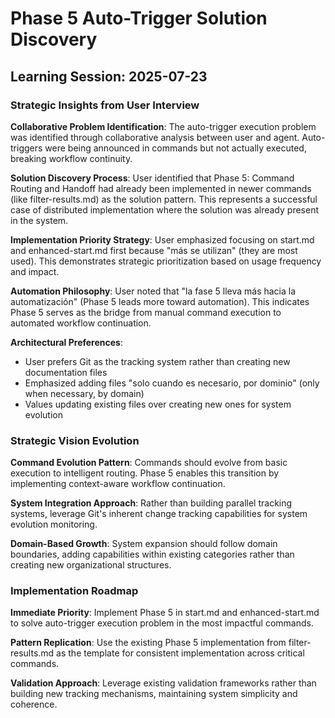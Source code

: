 # Phase 5 Auto-Trigger Solution Discovery

## Learning Session: 2025-07-23

### Strategic Insights from User Interview

**Collaborative Problem Identification**: The auto-trigger execution problem was identified through collaborative analysis between user and agent. Auto-triggers were being announced in commands but not actually executed, breaking workflow continuity.

**Solution Discovery Process**: User identified that Phase 5: Command Routing and Handoff had already been implemented in newer commands (like filter-results.md) as the solution pattern. This represents a successful case of distributed implementation where the solution was already present in the system.

**Implementation Priority Strategy**: User emphasized focusing on start.md and enhanced-start.md first because "más se utilizan" (they are most used). This demonstrates strategic prioritization based on usage frequency and impact.

**Automation Philosophy**: User noted that "la fase 5 lleva más hacia la automatización" (Phase 5 leads more toward automation). This indicates Phase 5 serves as the bridge from manual command execution to automated workflow continuation.

**Architectural Preferences**: 
- User prefers Git as the tracking system rather than creating new documentation files
- Emphasized adding files "solo cuando es necesario, por dominio" (only when necessary, by domain)
- Values updating existing files over creating new ones for system evolution

### Strategic Vision Evolution

**Command Evolution Pattern**: Commands should evolve from basic execution to intelligent routing. Phase 5 enables this transition by implementing context-aware workflow continuation.

**System Integration Approach**: Rather than building parallel tracking systems, leverage Git's inherent change tracking capabilities for system evolution monitoring.

**Domain-Based Growth**: System expansion should follow domain boundaries, adding capabilities within existing categories rather than creating new organizational structures.

### Implementation Roadmap

**Immediate Priority**: Implement Phase 5 in start.md and enhanced-start.md to solve auto-trigger execution problem in the most impactful commands.

**Pattern Replication**: Use the existing Phase 5 implementation from filter-results.md as the template for consistent implementation across critical commands.

**Validation Approach**: Leverage existing validation frameworks rather than building new tracking mechanisms, maintaining system simplicity and coherence.